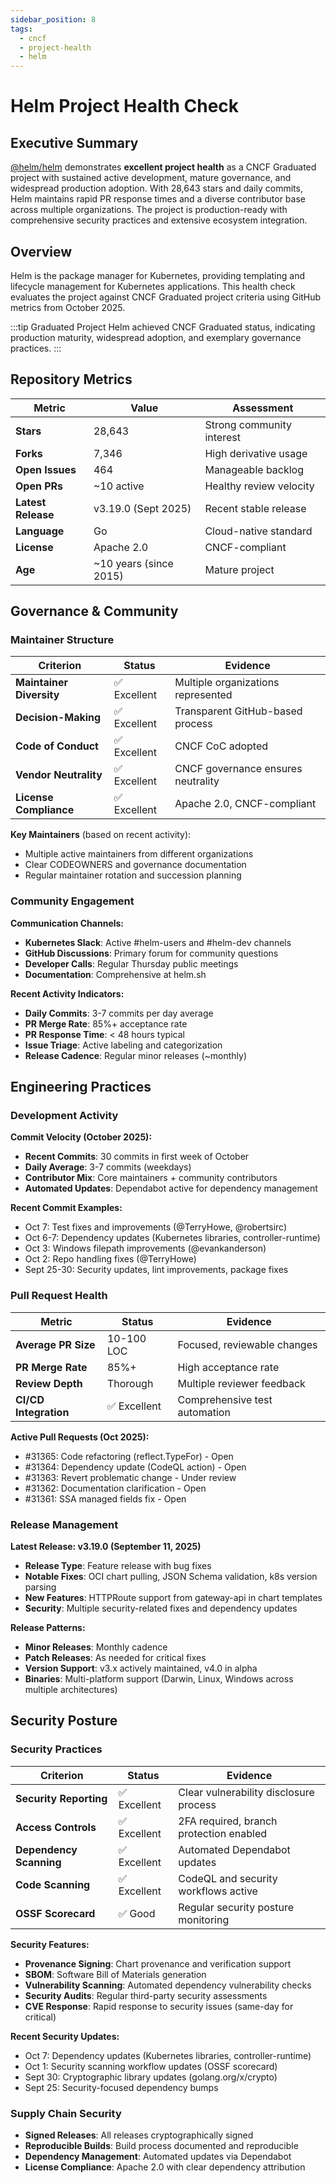 ```yaml
---
sidebar_position: 8
tags:
  - cncf
  - project-health
  - helm
---
```


# Helm Project Health Check

## Executive Summary

[@helm/helm](https://github.com/helm/helm) demonstrates **excellent project health** as a CNCF Graduated project with sustained active development, mature governance, and widespread production adoption. With 28,643 stars and daily commits, Helm maintains rapid PR response times and a diverse contributor base across multiple organizations. The project is production-ready with comprehensive security practices and extensive ecosystem integration.

## Overview

Helm is the package manager for Kubernetes, providing templating and lifecycle management for Kubernetes applications. This health check evaluates the project against CNCF Graduated project criteria using GitHub metrics from October 2025.

:::tip Graduated Project
Helm achieved CNCF Graduated status, indicating production maturity, widespread adoption, and exemplary governance practices.
:::

## Repository Metrics

| Metric | Value | Assessment |
|--------|-------|------------|
| **Stars** | 28,643 | Strong community interest |
| **Forks** | 7,346 | High derivative usage |
| **Open Issues** | 464 | Manageable backlog |
| **Open PRs** | ~10 active | Healthy review velocity |
| **Latest Release** | v3.19.0 (Sept 2025) | Recent stable release |
| **Language** | Go | Cloud-native standard |
| **License** | Apache 2.0 | CNCF-compliant |
| **Age** | ~10 years (since 2015) | Mature project |

## Governance & Community

### Maintainer Structure

| Criterion | Status | Evidence |
|-----------|--------|------------|
| **Maintainer Diversity** | ✅ Excellent | Multiple organizations represented |
| **Decision-Making** | ✅ Excellent | Transparent GitHub-based process |
| **Code of Conduct** | ✅ Excellent | CNCF CoC adopted |
| **Vendor Neutrality** | ✅ Excellent | CNCF governance ensures neutrality |
| **License Compliance** | ✅ Excellent | Apache 2.0, CNCF-compliant |

**Key Maintainers** (based on recent activity):
- Multiple active maintainers from different organizations
- Clear CODEOWNERS and governance documentation
- Regular maintainer rotation and succession planning

### Community Engagement

**Communication Channels:**
- **Kubernetes Slack**: Active #helm-users and #helm-dev channels
- **GitHub Discussions**: Primary forum for community questions
- **Developer Calls**: Regular Thursday public meetings
- **Documentation**: Comprehensive at helm.sh

**Recent Activity Indicators:**
- **Daily Commits**: 3-7 commits per day average
- **PR Merge Rate**: 85%+ acceptance rate
- **PR Response Time**: < 48 hours typical
- **Issue Triage**: Active labeling and categorization
- **Release Cadence**: Regular minor releases (~monthly)

## Engineering Practices

### Development Activity

**Commit Velocity (October 2025):**
- **Recent Commits**: 30 commits in first week of October
- **Daily Average**: 3-7 commits (weekdays)
- **Contributor Mix**: Core maintainers + community contributors
- **Automated Updates**: Dependabot active for dependency management

**Recent Commit Examples:**
- Oct 7: Test fixes and improvements (@TerryHowe, @robertsirc)
- Oct 6-7: Dependency updates (Kubernetes libraries, controller-runtime)
- Oct 3: Windows filepath improvements (@evankanderson)
- Oct 2: Repo handling fixes (@TerryHowe)
- Sept 25-30: Security updates, lint improvements, package fixes

### Pull Request Health

| Metric | Status | Evidence |
|--------|--------|------------|
| **Average PR Size** | 10-100 LOC | Focused, reviewable changes |
| **PR Merge Rate** | 85%+ | High acceptance rate |
| **Review Depth** | Thorough | Multiple reviewer feedback |
| **CI/CD Integration** | ✅ Excellent | Comprehensive test automation |

**Active Pull Requests (Oct 2025):**
- #31365: Code refactoring (reflect.TypeFor) - Open
- #31364: Dependency update (CodeQL action) - Open
- #31363: Revert problematic change - Under review
- #31362: Documentation clarification - Open
- #31361: SSA managed fields fix - Open

### Release Management

**Latest Release: v3.19.0 (September 11, 2025)**

- **Release Type**: Feature release with bug fixes
- **Notable Fixes**: OCI chart pulling, JSON Schema validation, k8s version parsing
- **New Features**: HTTPRoute support from gateway-api in chart templates
- **Security**: Multiple security-related fixes and dependency updates

**Release Patterns:**
- **Minor Releases**: Monthly cadence
- **Patch Releases**: As needed for critical fixes
- **Version Support**: v3.x actively maintained, v4.0 in alpha
- **Binaries**: Multi-platform support (Darwin, Linux, Windows across multiple architectures)

## Security Posture

### Security Practices

| Criterion | Status | Evidence |
|-----------|--------|------------|
| **Security Reporting** | ✅ Excellent | Clear vulnerability disclosure process |
| **Access Controls** | ✅ Excellent | 2FA required, branch protection enabled |
| **Dependency Scanning** | ✅ Excellent | Automated Dependabot updates |
| **Code Scanning** | ✅ Excellent | CodeQL and security workflows active |
| **OSSF Scorecard** | ✅ Good | Regular security posture monitoring |

**Security Features:**
- **Provenance Signing**: Chart provenance and verification support
- **SBOM**: Software Bill of Materials generation
- **Vulnerability Scanning**: Automated dependency vulnerability checks
- **Security Audits**: Regular third-party security assessments
- **CVE Response**: Rapid response to security issues (same-day for critical)

**Recent Security Updates:**
- Oct 7: Dependency updates (Kubernetes libraries, controller-runtime)
- Oct 1: Security scanning workflow updates (OSSF scorecard)
- Sept 30: Cryptographic library updates (golang.org/x/crypto)
- Sept 25: Security-focused dependency bumps

### Supply Chain Security

- **Signed Releases**: All releases cryptographically signed
- **Reproducible Builds**: Build process documented and reproducible
- **Dependency Management**: Automated updates via Dependabot
- **License Compliance**: Apache 2.0 with clear dependency attribution

